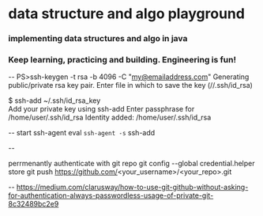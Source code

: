 # data structure and algo playground 

### implementing data structures and algo in java 

### Keep learning, practicing and building. Engineering is fun! 


--
PS>ssh-keygen -t rsa -b 4096 -C "my@emailaddress.com"
Generating public/private rsa key pair.
Enter file in which to save the key (//.ssh/id_rsa)

$ ssh-add ~/.ssh/id_rsa_key  
Add your private key using ssh-add
Enter passphrase for /home/user/.ssh/id_rsa
Identity added: /home/user/.ssh/id_rsa

--
start ssh-agent
eval `ssh-agent -s`
ssh-add

--

perrmenantly authenticate with git repo
git config --global credential.helper store
git push https://github.com/<your_username>/<your_repo>.git


--
https://medium.com/clarusway/how-to-use-git-github-without-asking-for-authentication-always-passwordless-usage-of-private-git-8c32489bc2e9